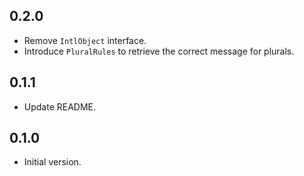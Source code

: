 ## 0.2.0

- Remove `IntlObject` interface.
- Introduce `PluralRules` to retrieve the correct message for plurals.

## 0.1.1

- Update README.

## 0.1.0

- Initial version.
